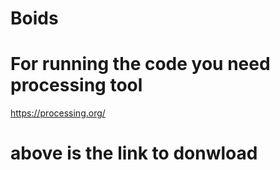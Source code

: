 # Boids 
# For running the code you need processing tool
https://processing.org/
# above is the link to donwload 
